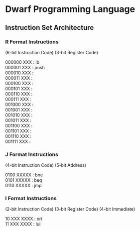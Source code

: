 # Dwarf Programming Language

## Instruction Set Architecture

### R Format Instructions
(6-bit Instruction Code) (3-bit Register Code)

000000 XXX : lb  
000001 XXX : push  
000010 XXX :  
000011 XXX :  
000100 XXX :  
000101 XXX :  
000110 XXX :  
000111 XXX :  
001000 XXX :  
001001 XXX :  
001010 XXX :  
001011 XXX :  
001100 XXX :  
001101 XXX :  
001110 XXX :  
001111 XXX :  
  
### J Format Instructions
(4-bit Instruction Code) (5-bit Address)  
  
0100 XXXXX : bne  
0101 XXXXX : beq  
0110 XXXXX : jmp  
  
### I Format Instructions  
(2-bit Instruction Code) (3-bit Register Code) (4-bit Immediate)  
  
10 XXX XXXX : ori  
11 XXX XXXX : lui  
